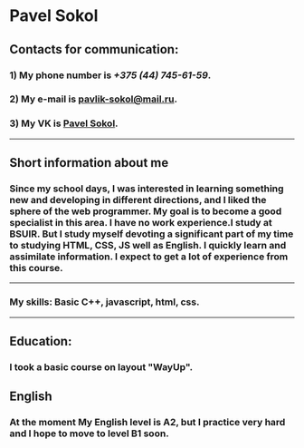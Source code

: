 # Pavel Sokol
## Contacts for communication:
### 1) My phone number is *+375 (44) 745-61-59*.
### 2) My e-mail is pavlik-sokol@mail.ru.
### 3) My VK is [Pavel Sokol](https://vk.com/id304879489).
***
## Short information  about me
### Since my school days, I was interested in learning something new and developing in different directions, and I liked the sphere of the web programmer. My goal is to become a good specialist in this area. I have no work experience.I study at BSUIR. But I study myself devoting a significant part of my time to studying **HTML**, **CSS**, **JS** well as English. I quickly learn and assimilate information. I expect to get a lot of experience from this course.
***
### My skills: Basic **C++**, **javascript**, **html**, **css**.
***
## Education: 
### I took a basic course on layout "WayUp".
## English
### At the moment My English level is A2, but I practice very hard and I hope to move to level B1 soon.
